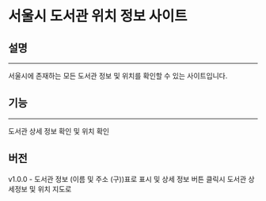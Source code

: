 # 서울시 도서관 위치 정보 사이트

## 설명

---

서울시에 존재하는 모든 도서관 정보 및 위치를 확인할 수 있는 사이트입니다.

## 기능

---

도서관 상세 정보 확인 및 위치 확인

## 버전
v1.0.0 - 도서관 정보 (이름 및 주소 (구))표로 표시 및 상세 정보 버튼 클릭시 도서관 상세정보 및 위치 지도로 
